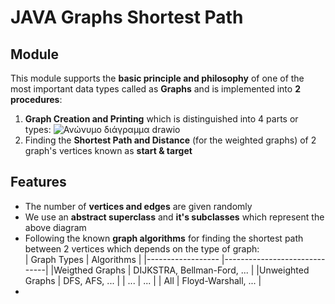 # JAVA Graphs Shortest Path
## Module
This module supports the **basic principle and philosophy** of one of the most important data types called as **Graphs** and is implemented into **2 procedures**:
1. **Graph Creation and Printing** which is distinguished into 4 parts or types:
![Ανώνυμο διάγραμμα drawio](https://github.com/user-attachments/assets/6dfdb800-5da4-4f84-8935-ee5d259fcca8)
2. Finding the **Shortest Path and Distance** (for the weighted graphs) of 2 graph's vertices known as **start & target**

## Features
- The number of **vertices and edges** are given randomly
- We use an **abstract superclass** and **it's subclasses** which represent the above diagram
- Following the known **graph algorithms** for finding the shortest path between 2 vertices which depends on the type of graph:<br>
  | Graph Types        | Algorithms                   |
  |------------------  |------------------------------|
  |Weigthed Graphs     | DIJKSTRA, Bellman-Ford, ...  |
  |Unweighted Graphs   | DFS, AFS, ...                |
  | ...                | ...                          |
  | All                | Floyd-Warshall, ...          |
-  
